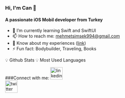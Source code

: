 ### Hi, I'm Can 👋

#### A passionate iOS Mobil developer from Turkey
- 🌱 I’m currently learning Swift and SwiftUI
- 📫 How to reach me: mehmetsimsek994@gmail.com
- 📄 Know about my experiences ([link]([http://example.com](https://docs.google.com/document/u/1/d/e/2PACX-1vRQSOG0M2MaWB2tTsUpzxCJpL8vzUV6ws7b5nK0FHE7Cne8gWOyvfxa3akkAaRmeg8H4ocoB0tZyiQE/pub))) 
- ⚡ Fun fact: Bodybuilder, Traveling, Books


💡 Github Stats
💡 Most Used Languages

###Connect with me:
[<img src='https://cdn.jsdelivr.net/npm/simple-icons@3.0.1/icons/linkedin.svg' alt='linkedin' height='40'>](https://www.linkedin.com/in/https://www.linkedin.com/in/mehmetcansimsek//)  
[<img src='https://cdn.jsdelivr.net/npm/simple-icons@3.0.1/icons/twitter.svg' alt='twitter' height='40'>](https://twitter.com/https://twitter.com/cansmsk__dev)  

